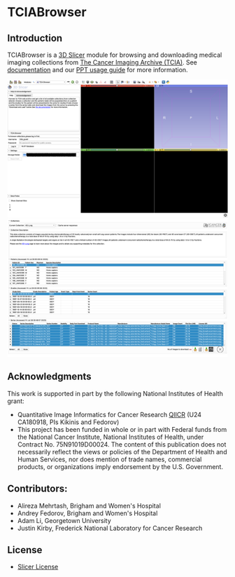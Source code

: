 TCIABrowser
===========

## Introduction
TCIABrowser is a [3D Slicer](http://slicer.org/) module for browsing and downloading medical imaging collections from [The Cancer Imaging Archive (TCIA)](http://www.cancerimagingarchive.net/). See [documentation](Documentation.md) and our [PPT usage guide](https://github.com/QIICR/TCIABrowser/raw/master/User%20Guide%20for%203D%20Slicer%20TCIA%20Browser.pptx) for more information.

![alt tag](TCIABrowser/Resources/Screenshot/Screenshot_1.png)
![alt tag](TCIABrowser/Resources/Screenshot/Screenshot_2.png)


## Acknowledgments
This work is supported in part by the following National Institutes of Health grant:

* Quantitative Image Informatics for Cancer Research [QIICR](http://qiicr.org/) (U24 CA180918, PIs Kikinis and Fedorov)
* This project has been funded in whole or in part with Federal funds from the National Cancer Institute, National Institutes of Health, under Contract No. 75N91019D00024. The content of this publication does not necessarily reflect the views or policies of the Department of Health and Human Services, nor does mention of trade names, commercial products, or organizations imply endorsement by the U.S. Government.

## Contributors:
* Alireza Mehrtash, Brigham and Women's Hospital
* Andrey Fedorov, Brigham and Women's Hospital
* Adam Li, Georgetown University
* Justin Kirby, Frederick National Laboratory for Cancer Research

## License
* [Slicer License](https://github.com/Slicer/Slicer/blob/main/License.txt)
